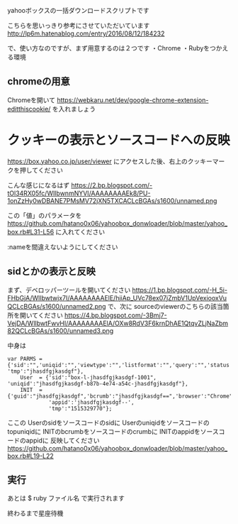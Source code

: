 yahooボックスの一括ダウンロードスクリプトです

こちらを思いっきり参考にさせていただいています
http://lp6m.hatenablog.com/entry/2016/08/12/184232


で、使い方なのですが、まず用意するのは２つです
・Chrome
・Rubyをつかえる環境

## chromeの用意
Chromeを開いて
https://webkaru.net/dev/google-chrome-extension-editthiscookie/
を入れましょう

# クッキーの表示とソースコードへの反映
https://box.yahoo.co.jp/user/viewer
にアクセスした後、右上のクッキーマークを押してください

こんな感じになるはず
https://2.bp.blogspot.com/-tOl34RX05fc/WlIbwnmNYVI/AAAAAAAAEk8/PU-1onZzHy0wDBANE7PMsMV72jXN5TXCACLcBGAs/s1600/unnamed.png

この「値」のパラメータを
https://github.com/hatano0x06/yahoobox_donwloader/blob/master/yahoo_box.rb#L31-L56
に入れてください

:nameを間違えないようにしてください

## sidとかの表示と反映
まず、デベロッパーツールを開いてください
https://1.bp.blogspot.com/-H_5i-FHbGjA/WlIbwtwjx7I/AAAAAAAAElE/hjiAp_UVc78ex07jZmbV1UpVexiooxVuQCLcBGAs/s1600/unnamed2.png
で、次に
sourceのviewerのこちらの該当箇所を開いてください
https://4.bp.blogspot.com/-3Bmj7-VejDA/WlIbwtFwvHI/AAAAAAAAElA/OXw8RdV3F6krnDhAE1QtqvZLjNaZbm82QCLcBGAs/s1600/unnamed3.png

中身は
```
var PARMS = {'sid':"",'uniqid':"",'viewtype':"",'listformat':"",'query':"",'status':"",'rt':"0",'rf':"", 'tmp':"jhasdfgjkasdgf"},
    User  = {'sid':"box-l-jhasdfgjkasdgf-1001", 'uniqid':"jhasdfgjkasdgf-b87b-4e74-a54c-jhasdfgjkasdgf"},
    INIT  = {'guid':"jhasdfgjkasdgf",'bcrumb':"jhasdfgjkasdgf==",'browser':"Chrome",'version':"0.0",'slideshow':"supported", 
             'appid':'jhasdfgjkasdgf--',
             'tmp':"1515329770"};

```

ここの
Userのsidをソースコードのsidに
Userのuniqidをソースコードのtopuniqidに
INITのbcrumbをソースコードのcrumbに
INITのappidをソースコードのappidに
反映してください
https://github.com/hatano0x06/yahoobox_donwloader/blob/master/yahoo_box.rb#L19-L22


## 実行
あとは
$ ruby ファイル名
で実行されます

終わるまで星座待機
